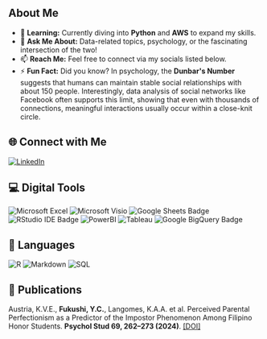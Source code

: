 ## About Me

- 🌱 **Learning:** Currently diving into **Python** and **AWS** to expand my skills.  
- 💬 **Ask Me About:** Data-related topics, psychology, or the fascinating intersection of the two!  
- 📫 **Reach Me:** Feel free to connect via my socials listed below.  
- ⚡ **Fun Fact:** Did you know? In psychology, the **Dunbar's Number** suggests that humans can maintain stable social relationships with about 150 people. Interestingly, data analysis of social networks like Facebook often supports this limit, showing that even with thousands of connections, meaningful interactions usually occur within a close-knit circle.

## 🌐 Connect with Me
[![LinkedIn](https://img.shields.io/badge/LinkedIn-0077B5?style=flat=linkedin&logoColor=white)](https://linkedin.com/in/yuichirofukushi)

## 💻 Digital Tools
![Microsoft Excel](https://img.shields.io/badge/Microsoft_Excel-217346?style=flat&logo=microsoft-excel&logoColor=white)
![Microsoft Visio](https://img.shields.io/badge/Microsoft_Visio-3955A3?style=flat&logo=microsoft-visio&logoColor=white)
![Google Sheets Badge](https://img.shields.io/badge/Google%20Sheets-34A853?style=flat&logo=google-sheets&logoColor=white)
![RStudio IDE Badge](https://img.shields.io/badge/RStudio%20IDE-75AADB?logo=rstudioide&logoColor=fff&style=flat)
![PowerBI](https://img.shields.io/badge/PowerBI-F2C811?style=flat&logo=Power%20BI&logoColor=white)
![Tableau](https://img.shields.io/badge/Tableau-E97627?style=flat&logo=tableau&logoColor=white)
![Google BigQuery Badge](https://img.shields.io/badge/Google%20BigQuery-669DF6?logo=googlebigquery&logoColor=fff&style=flat)

## 💬 Languages
![R](https://img.shields.io/badge/r-%23276DC3.svg?style=flat&logo=r&logoColor=white)
![Markdown](https://img.shields.io/badge/markdown-%23000000.svg?style=flat&logo=markdown&logoColor=white)
![SQL](https://img.shields.io/badge/SQL-32CD32?style=flat&logo=sqlite&logoColor=white)

## 📰 Publications

Austria, K.V.E., **Fukushi, Y.C.**, Langomes, K.A.A. et al. Perceived Parental Perfectionism as a Predictor of the Impostor Phenomenon Among Filipino Honor Students. **Psychol Stud 69, 262–273 (2024)**. [[DOI]](https://doi.org/10.1007/s12646-024-00793-3)










